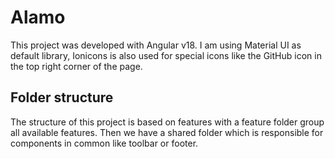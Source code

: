 # Alamo

This project was developed with Angular v18. I am using Material UI as default library, Ionicons is also used for special icons like 
the GitHub icon in the top right corner of the page.

## Folder structure

The structure of this project is based on features with a feature folder group all available features. Then we have a shared folder 
which is responsible for components in common like toolbar or footer.
